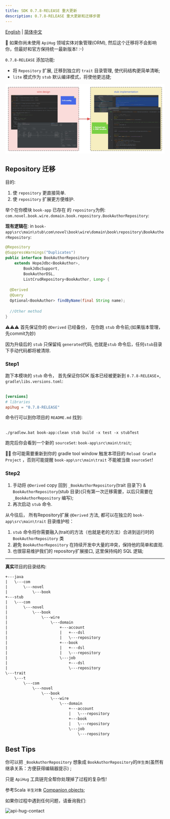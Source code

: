 ```yaml
---
title: SDK 0.7.8-RELEASE 重大更新
description: 0.7.8-RELEASE 重大更新和迁移步骤
---
```


[English](./0.7.8.md) | [简体中文](./0.7.8_cn.md)

💁 如果你尚未使用 `ApiHug` 领域实体对象管理(ORM), 然后这个迁移将不会影响你，但最好和官方保持统一最新版本! :-)

`0.7.8-RELEASE` 添加功能:

- 将 `Repository` 扩展, 迁移到独立的  `trait` 目录管理, 使代码结构更简单清晰;
- `lite` 模式作为 `stub` 默认编译模式，将使他更迅捷;

![domain design](../../public/image/framework/domain.jpg)

## Repository 迁移

目的:

1. 使 `repository` 更直接简单.
2. 使 `repository` 扩展更方便维护.

举个在你模块  `book-app` 已存在 的 `repository`为例: `com.novel.book.wire.domain.book.repository.BookAuthorRepository`:

**现有逻辑在**: in `book-app\src\main\stub\com\novel\book\wire\domain\book\repository\BookAuthorRepository`:

```java
@Repository
@SuppressWarnings("Duplicates")
public interface BookAuthorRepository
    extends HopeJdbc<BookAuthor>,
        BookJdbcSupport,
        BookAuthorDSL,
        ListCrudRepository<BookAuthor, Long> {

  @Derived
  @Query
  Optional<BookAuthor> findByName(final String name);

  //Other method
}
```

⚠️⚠️⚠️ 首先保证你的 `@Derived` 已经备份， 在你跑 `stub` 命令前;(如果版本管理，先commit为妙)

因为升级后的 `stub` 只保留纯 `generated`代码, 也就是`stub` 命令后，任何`stub`目录下手动代码都将被清除.

### Step1

跑下本模块的 `stub` 命令， 首先保证你SDK 版本已经被更新到 `0.7.8-RELEASE`+,  `gradle\libs.versions.toml`:

```toml

[versions]
# libraries
apihug = "0.7.8-RELEASE"

```

命令行可以到你项目的 `README.md` 找到:

```shell

./gradlew.bat book-app:clean stub build -x test -x stubTest

```

跑完后你会看到一个新的 `sourceSet`: `book-app\src\main\trait`;

💁‍♀️ 你可能需要重新到你的 gradle tool window 触发本项目的 `Reload Gradle Project` ，否则可能提醒 `book-app\src\main\trait` 不能被当做 `sourceSet`!

### Step2

1. 手动将 `@Derived` copy 回到 `_BookAuthorRepository`(trait 目录下) & `BookAuthorRepository`(stub 目录)(只有第一次迁移需要，以后只需要在 `_BookAuthorRepository` 编写);
2. 再次启动 `stub` 命令.

从今往后， 所有Repository扩展 `@Derived` 方法, 都可以在独立的 `book-app\src\main\trait` 目录维护啦：

1. `stub` 命令将你需要融入(trait)的方法（也就是老的方法）合进到运行时的 `BookAuthorRepository` 类
2. 避免 `BookAuthorRepository` 在持续开发中大量的冲突，保持他的简单和直观.
3. 也很容易维护我们的 repository扩展接口, 这里保持纯的 SQL 逻辑;

---

**真实**项目的目录结构:

```shell
+---java
|   \---com
|       \---novel
|           \---book
+---stub
|   \---com
|       \---novel
|           \---book
|               \---wire
|                   \---domain
|                       +---account
|                       |   +---dsl
|                       |   \---repository
|                       +---book
|                       |   +---dsl
|                       |   \---repository
|                       \---job
|                           +---dsl
|                           \---repository
\---trait
    \---t
        \---com
            \---novel
                \---book
                    \---wire
                        \---domain
                            +---account
                            |   \---repository
                            +---book
                            |   \---repository
                            \---job
                                \---repository
```

## Best Tips

你可以把 `_BookAuthorRepository` 想象成 `BookAuthorRepository`的`伴生类`(虽然有继承关系：方便获得编辑器提示) ;

只是 `ApiHug` 工具链完全帮你处理掉了过程的复杂性!

参考Scala `半生对象` [Companion objects](https://docs.scala-lang.org/scala3/book/domain-modeling-tools.html#companion-objects);

如果你过程中遇到任何问题，请垂询我们:

![api-hug-contact](../../public/image/apihug-001.gif)
